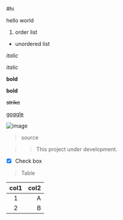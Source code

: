 #hi

hello world

1. order list

- unordered list

*italic*

_italic_

**bold**

__bold__

~~strike~~


[goggle](https://www.google.com)

![image](https://www.google.com/url?sa=i&url=https%3A%2F%2Fwww.pexels.com%2Fsearch%2Felephant%2F&psig=AOvVaw3Q86OyKTTtZG-MmPEe1B9s&ust=1761368628325000&source=images&cd=vfe&opi=89978449&ved=0CBUQjRxqFwoTCJCtxc6HvJADFQAAAAAdAAAAABAE)

> source

>> This project under development.

- [x] Check box

> Table

| col1 | col2 |
|:---:|---:|
| 1 | A |
| 2 | B |